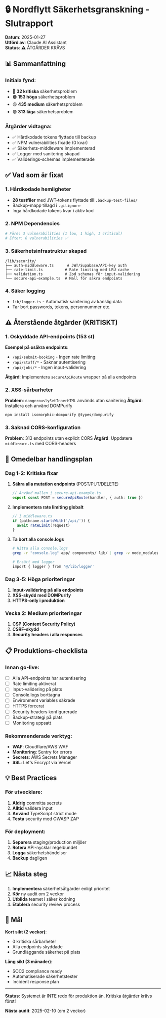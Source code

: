 # 🔒 Nordflytt Säkerhetsgranskning - Slutrapport

**Datum**: 2025-01-27  
**Utförd av**: Claude AI Assistant  
**Status**: ⚠️ ÅTGÄRDER KRÄVS

## 📊 Sammanfattning

### Initiala fynd:
- 🔴 **32 kritiska** säkerhetsproblem
- 🟠 **153 höga** säkerhetsproblem  
- 🟡 **435 medium** säkerhetsproblem
- 🟢 **313 låga** säkerhetsproblem

### Åtgärder vidtagna:
- ✅ Hårdkodade tokens flyttade till backup
- ✅ NPM vulnerabilities fixade (0 kvar)
- ✅ Säkerhets-middleware implementerad
- ✅ Logger med sanitering skapad
- ✅ Validerings-schemas implementerade

## ✅ Vad som är fixat

### 1. Hårdkodade hemligheter
- **28 testfiler** med JWT-tokens flyttade till `.backup-test-files/`
- Backup-mapp tillagd i `.gitignore`
- Inga hårdkodade tokens kvar i aktiv kod

### 2. NPM Dependencies
```bash
# Före: 3 vulnerabilities (1 low, 1 high, 1 critical)
# Efter: 0 vulnerabilities ✅
```

### 3. Säkerhetsinfrastruktur skapad
```
/lib/security/
├── auth-middleware.ts      # JWT/Supabase/API-key auth
├── rate-limit.ts          # Rate limiting med LRU cache
├── validation.ts          # Zod schemas för input-validering
└── secure-api-example.ts  # Mall för säkra endpoints
```

### 4. Säker logging
- `lib/logger.ts` - Automatisk sanitering av känslig data
- Tar bort passwords, tokens, personnummer etc.

## ⚠️ Återstående åtgärder (KRITISKT)

### 1. Oskyddade API-endpoints (153 st)
**Exempel på osäkra endpoints:**
- `/api/submit-booking` - Ingen rate limiting
- `/api/staff/*` - Saknar autentisering
- `/api/jobs/*` - Ingen input-validering

**Åtgärd**: Implementera `secureApiRoute` wrapper på alla endpoints

### 2. XSS-sårbarheter
**Problem**: `dangerouslySetInnerHTML` används utan sanitering
**Åtgärd**: Installera och använd DOMPurify

```bash
npm install isomorphic-dompurify @types/dompurify
```

### 3. Saknad CORS-konfiguration
**Problem**: 313 endpoints utan explicit CORS
**Åtgärd**: Uppdatera `middleware.ts` med CORS-headers

## 🚀 Omedelbar handlingsplan

### Dag 1-2: Kritiska fixar
1. **Säkra alla mutation endpoints** (POST/PUT/DELETE)
   ```typescript
   // Använd mallen i secure-api-example.ts
   export const POST = secureApiRoute(handler, { auth: true })
   ```

2. **Implementera rate limiting globalt**
   ```typescript
   // I middleware.ts
   if (pathname.startsWith('/api/')) {
     await rateLimit(request)
   }
   ```

3. **Ta bort alla console.logs**
   ```bash
   # Hitta alla console.logs
   grep -r "console.log" app/ components/ lib/ | grep -v node_modules
   
   # Ersätt med logger
   import { logger } from '@/lib/logger'
   ```

### Dag 3-5: Höga prioriteringar
1. **Input-validering på alla endpoints**
2. **XSS-skydd med DOMPurify**
3. **HTTPS-only i produktion**

### Vecka 2: Medium prioriteringar
1. **CSP (Content Security Policy)**
2. **CSRF-skydd**
3. **Security headers i alla responses**

## 📋 Produktions-checklista

### Innan go-live:
- [ ] Alla API-endpoints har autentisering
- [ ] Rate limiting aktiverat
- [ ] Input-validering på plats
- [ ] Console.logs borttagna
- [ ] Environment variables säkrade
- [ ] HTTPS forcerat
- [ ] Security headers konfigurerade
- [ ] Backup-strategi på plats
- [ ] Monitoring uppsatt

### Rekommenderade verktyg:
- **WAF**: Cloudflare/AWS WAF
- **Monitoring**: Sentry för errors
- **Secrets**: AWS Secrets Manager
- **SSL**: Let's Encrypt via Vercel

## 💡 Best Practices

### För utvecklare:
1. **Aldrig** committa secrets
2. **Alltid** validera input
3. **Använd** TypeScript strict mode
4. **Testa** security med OWASP ZAP

### För deployment:
1. **Separera** staging/production miljöer
2. **Rotera** API-nycklar regelbundet
3. **Logga** säkerhetshändelser
4. **Backup** dagligen

## 📈 Nästa steg

1. **Implementera** säkerhetsåtgärder enligt prioritet
2. **Kör** ny audit om 2 veckor
3. **Utbilda** teamet i säker kodning
4. **Etablera** security review process

## 🎯 Mål

**Kort sikt (2 veckor)**:
- 0 kritiska sårbarheter
- Alla endpoints skyddade
- Grundläggande säkerhet på plats

**Lång sikt (3 månader)**:
- SOC2 compliance ready
- Automatiserade säkerhetstester
- Incident response plan

---

**Status**: Systemet är INTE redo för produktion än. Kritiska åtgärder krävs först!

**Nästa audit**: 2025-02-10 (om 2 veckor)